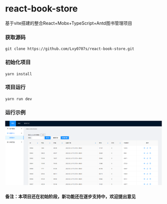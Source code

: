 # react-book-store
基于vite搭建的整合React+Mobx+TypeScript+Antd图书管理项目
### 获取源码
``git clone https://github.com/Lxy0707s/react-book-store.git``
### 初始化项目
``yarn install``
### 项目运行
``yarn run dev``
### 运行示例
![image](https://github.com/Lxy0707s/react-book-store/blob/main/public/book-store-exp1.png)

###
#### 备注：本项目还在初始阶段，新功能还在逐步支持中，欢迎提出意见
